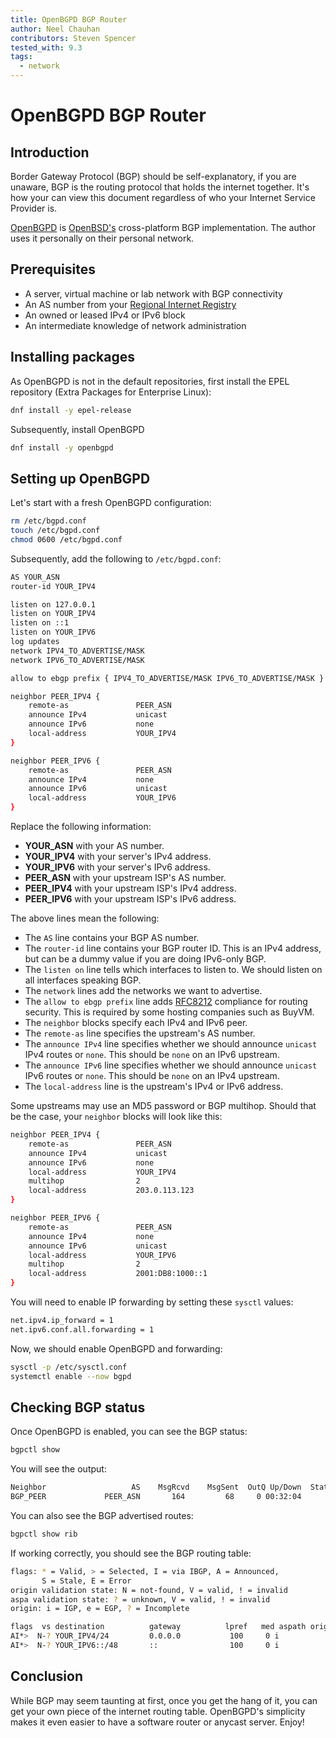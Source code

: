 ```yaml
---
title: OpenBGPD BGP Router
author: Neel Chauhan
contributors: Steven Spencer
tested_with: 9.3
tags:
  - network
---
```


# OpenBGPD BGP Router

## Introduction

Border Gateway Protocol (BGP) should be self-explanatory, if you are unaware, BGP is the routing protocol that holds the internet together. It's how your can view this document regardless of who your Internet Service Provider is.

[OpenBGPD](http://openbgpd.org/) is [OpenBSD's](https://www.openbsd.org/) cross-platform BGP implementation. The author uses it personally on their personal network.

## Prerequisites

* A server, virtual machine or lab network with BGP connectivity
* An AS number from your [Regional Internet Registry](https://www.nro.net/about/rirs/)
* An owned or leased IPv4 or IPv6 block
* An intermediate knowledge of network administration

## Installing packages

As OpenBGPD is not in the default repositories, first install the EPEL repository (Extra Packages for Enterprise Linux):

```bash
dnf install -y epel-release
```

Subsequently, install OpenBGPD

```bash
dnf install -y openbgpd
```

## Setting up OpenBGPD

Let's start with a fresh OpenBGPD configuration:

```bash
rm /etc/bgpd.conf
touch /etc/bgpd.conf
chmod 0600 /etc/bgpd.conf
```

Subsequently, add the following to `/etc/bgpd.conf`:

```bash
AS YOUR_ASN
router-id YOUR_IPV4

listen on 127.0.0.1
listen on YOUR_IPV4
listen on ::1
listen on YOUR_IPV6
log updates
network IPV4_TO_ADVERTISE/MASK
network IPV6_TO_ADVERTISE/MASK

allow to ebgp prefix { IPV4_TO_ADVERTISE/MASK IPV6_TO_ADVERTISE/MASK }

neighbor PEER_IPV4 {
    remote-as               PEER_ASN
    announce IPv4           unicast
    announce IPv6           none
    local-address           YOUR_IPV4
}

neighbor PEER_IPV6 {
    remote-as               PEER_ASN
    announce IPv4           none
    announce IPv6           unicast
    local-address           YOUR_IPV6
}
```

Replace the following information:

* **YOUR_ASN** with your AS number.
* **YOUR_IPV4** with your server's IPv4 address.
* **YOUR_IPV6** with your server's IPv6 address.
* **PEER_ASN** with your upstream ISP's AS number.
* **PEER_IPV4** with your upstream ISP's IPv4 address.
* **PEER_IPV6** with your upstream ISP's IPv6 address.

The above lines mean the following:

* The `AS` line contains your BGP AS number.
* The `router-id` line contains your BGP router ID. This is an IPv4 address, but can be a dummy value if you are doing IPv6-only BGP.
* The `listen on` line tells which interfaces to listen to. We should listen on all interfaces speaking BGP.
* The `network` lines add the networks we want to advertise.
* The `allow to ebgp prefix` line adds [RFC8212](https://datatracker.ietf.org/doc/html/rfc8212) compliance for routing security. This is required by some hosting companies such as BuyVM.
* The `neighbor` blocks specify each IPv4 and IPv6 peer.
* The `remote-as` line specifies the upstream's AS number.
* The `announce IPv4` line specifies whether we should announce `unicast` IPv4 routes or `none`. This should be `none` on an IPv6 upstream.
* The `announce IPv6` line specifies whether we should announce `unicast` IPv6 routes or `none`. This should be `none` on an IPv4 upstream.
* The `local-address` line is the upstream's IPv4 or IPv6 address.

Some upstreams may use an MD5 password or BGP multihop. Should that be the case, your `neighbor` blocks will look like this:

```bash
neighbor PEER_IPV4 {
    remote-as               PEER_ASN
    announce IPv4           unicast
    announce IPv6           none
    local-address           YOUR_IPV4
    multihop                2
    local-address           203.0.113.123
}

neighbor PEER_IPV6 {
    remote-as               PEER_ASN
    announce IPv4           none
    announce IPv6           unicast
    local-address           YOUR_IPV6
    multihop                2
    local-address           2001:DB8:1000::1
}
```

You will need to enable IP forwarding by setting these `sysctl` values:

```bash
net.ipv4.ip_forward = 1
net.ipv6.conf.all.forwarding = 1
```

Now, we should enable OpenBGPD and forwarding:

```bash
sysctl -p /etc/sysctl.conf
systemctl enable --now bgpd
```

## Checking BGP status

Once OpenBGPD is enabled, you can see the BGP status:

```bash
bgpctl show
```

You will see the output:

```bash
Neighbor                   AS    MsgRcvd    MsgSent  OutQ Up/Down  State/PrfRcvd
BGP_PEER             PEER_ASN       164         68     0 00:32:04      0
```

You can also see the BGP advertised routes:

```bash
bgpctl show rib
```

If working correctly, you should see the BGP routing table:

```bash
flags: * = Valid, > = Selected, I = via IBGP, A = Announced,
       S = Stale, E = Error
origin validation state: N = not-found, V = valid, ! = invalid
aspa validation state: ? = unknown, V = valid, ! = invalid
origin: i = IGP, e = EGP, ? = Incomplete

flags  vs destination          gateway          lpref   med aspath origin
AI*>  N-? YOUR_IPV4/24         0.0.0.0           100     0 i
AI*>  N-? YOUR_IPV6::/48       ::                100     0 i
```

## Conclusion

While BGP may seem taunting at first, once you get the hang of it, you can get your own piece of the internet routing table. OpenBGPD's simplicity makes it even easier to have a software router or anycast server. Enjoy!

